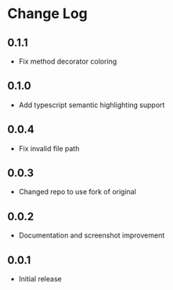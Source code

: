 # Change Log

## 0.1.1

- Fix method decorator coloring 

## 0.1.0

- Add typescript semantic highlighting support

## 0.0.4

- Fix invalid file path
  
## 0.0.3

- Changed repo to use fork of original
  
## 0.0.2

- Documentation and screenshot improvement

## 0.0.1

- Initial release
